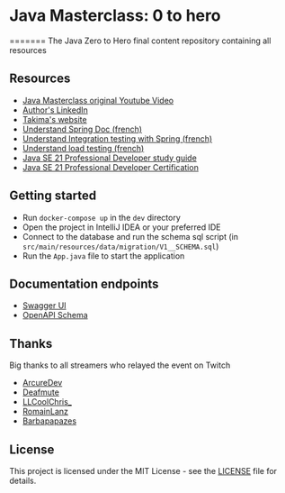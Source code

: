 # Java Masterclass: 0 to hero
=======
The Java Zero to Hero final content repository containing all resources

## Resources
- [Java Masterclass original Youtube Video](https://www.udemy.com/course/java-masterclass-complete-java-development-bootcamp/)
- [Author's LinkedIn](https://linkedin.com/in/loicortola)
- [Takima's website](https://takima.fr/)
- [Understand Spring Doc (french)](https://www.youtube.com/watch?v=GTHDzFtZ1vA)
- [Understand Integration testing with Spring (french)](https://www.youtube.com/watch?v=1PEty_-Xnik)
- [Understand load testing (french)](https://www.youtube.com/watch?v=rXYq4Mhe80M)
- [Java SE 21 Professional Developer study guide](https://www.amazon.com/Oracle-Certified-Professional-Developer-Study/dp/1394286619/ref=sr_1_1?crid=9N5EDB3RRC9K&dib=eyJ2IjoiMSJ9.Ah50VfoZuSdvszi-LoTrsm-onV3TOukMxtcfgQ5SQEZRStGJXrUg4-50tHlw6c80IyPqHsOtW-ku51hYdvbsSdx2k0ZMY4urfjISC9l50Ov00-abXJMCtH5_rg8PI2ssrqpOUqELL35dIaj2CZsTLw.cgbWoGrlQr-uIF4qtbu5qqKyU51fL5L8c2T8cUz3QBU&dib_tag=se&keywords=oracle+certified+professional+java+se+21&qid=1752744605&sprefix=Java+SE+21+%2Caps%2C224&sr=8-1)
- [Java SE 21 Professional Developer Certification](https://mylearn.oracle.com/ou/exam/java-se-21-developer-professional-1z0-830/105037/139080/220555)

## Getting started
- Run `docker-compose up` in the `dev` directory
- Open the project in IntelliJ IDEA or your preferred IDE
- Connect to the database and run the schema sql script (in `src/main/resources/data/migration/V1__SCHEMA.sql`) 
- Run the `App.java` file to start the application

## Documentation endpoints
- [Swagger UI](http://localhost:8080/docs)
- [OpenAPI Schema](http://localhost:8080/api-docs)

## Thanks
Big thanks to all streamers who relayed the event on Twitch
 * [ArcureDev](https://www.twitch.tv/arcuredev)
 * [Deafmute](https://www.twitch.tv/deafmute)
 * [LLCoolChris_](https://www.twitch.tv/llcoolchris_)
 * [RomainLanz](https://www.twitch.tv/romainlanz)
 * [Barbapapazes](https://www.twitch.tv/barbapapazes)

## License
This project is licensed under the MIT License - see the [LICENSE](LICENSE) file for details.

